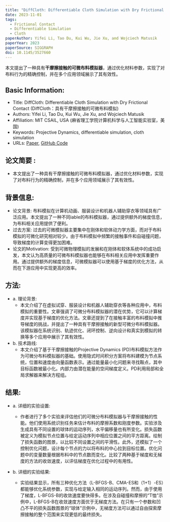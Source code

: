 ```yaml
---
title: "DiffCloth: Differentiable Cloth Simulation with Dry Frictional Contact"
date: 2023-11-01
tags:
  - Frictional Contact
  - Differentiable Simulation
  - Cloth
paperAuthor: Yifei Li, Tao Du, Kui Wu, Jie Xu, and Wojciech Matusik
paperYear: 2023
paperSource: SIGGRAPH
doi: 10.1145/3527660
---
```


本文提出了一种具有**干摩擦接触的可微布料模拟器**，通过优化材料参数，实现了对布料行为的精确控制，并在多个应用领域展示了其有效性。

<!-- more -->

## Basic Information:

- Title: DiffCloth: Differentiable Cloth Simulation with Dry Frictional Contact (DiffCloth：具有干摩擦接触的可微布料模拟)
- Authors: Yifei Li, Tao Du, Kui Wu, Jie Xu, and Wojciech Matusik
- Affiliation: MIT CSAIL, USA (麻省理工学院计算机科学与人工智能实验室，美国)
- Keywords: Projective Dynamics, differentiable simulation, cloth simulation
- URLs: [Paper](https://doi.org/10.1145/3527660), [GitHub Code](github:)

## 论文简要 :

- 本文提出了一种具有干摩擦接触的可微布料模拟器，通过优化材料参数，实现了对布料行为的精确控制，并在多个应用领域展示了其有效性。

## 背景信息:

- 论文背景: 布料模拟在计算机动画、服装设计和机器人辅助穿衣等领域具有广泛应用。本文提出了一种不同iable的布料模拟器，通过提供额外的梯度信息，为布料相关应用提供了便利。
- 过去方案: 过去的可微模拟器主要集中在刚体和软体动力学方面，而对于布料模拟的可微化研究相对较少。由于布料模拟中频繁的接触事件和自碰撞问题，导致梯度的计算变得更加困难。
- 论文的Motivation: 受到可微物理模拟的发展和在刚体和软体系统中的成功启发，本文认为高质量的可微布料模拟器也能够在布料相关应用中发挥重要作用。通过提供额外的梯度信息，可微模拟器可以使用基于梯度的优化方法，从而在下游应用中实现更高的效率。

## 方法:

- a. 理论背景:
  - 本文介绍了在虚拟试穿、服装设计和机器人辅助穿衣等各种应用中，布料模拟的重要性。文章强调了可微分布料模拟器的潜在优势，它可以计算梯度并实现基于梯度的优化方法。文章还提到了在接触丰富的布料模拟中推导梯度的挑战，并提出了一种具有干摩擦接触的新型可微分布料模拟器。该模拟器在系统识别、轨迹优化、闭环控制、逆向设计和真实到模拟的转换等多个应用中展示了其有效性。
- b. 技术路线:
  - 本文介绍了基于干摩擦接触的Projective Dynamics (PD)布料模拟方法作为可微分布料模拟器的基础。使用隐式时间积分方案将布料建模为节点系统，位置和速度由向量函数表示。通过能量最小化问题来寻找鞍点，其中目标函数被最小化。内部力由潜在能量的空间梯度定义。PD利用局部和全局求解器来解决方程组。

## 结果:

- a. 详细的实验设置:
  - 作者进行了多个实验来评估他们的可微分布料模拟器与干摩擦接触的性能。他们使用系统识别任务来估计布料的摩擦系数和刚度参数。实验涉及生成具有不同设置的球体的运动序列，水平偏移量也有所变化。损失函数被定义为模拟节点位置与给定运动序列中相应位置之间的平方距离。绘制了损失函数的图景，以比较不同设置之间的平滑性。此外，还模拟了一个控制优化问题，设计每个节点的力以将布料的中心拉到目标位置。优化问题中的变量数量根据布料中的节点数而变化。比较了两种基于梯度和无梯度的方法的收敛速度，以评估梯度在优化过程中的有用性。

- b. 详细的实验结果:
  - 实验结果显示，所有三种优化方法（L-BFGS-B、CMA-ES和（1+1）-ES）都能够优化系统参数，实现与给定输入相同的运动序列。然而，由于使用了梯度，L-BFGS-B的收敛速度要快得多。在涉及自碰撞和摩擦的“T恤”示例中，L-BFGS-B在收敛速度方面优于无梯度方法。在只有一个参数和凹凸不平的损失函数图景的“球体”示例中，无梯度方法可以通过自由探索摩擦接触的整个范围来实现更低的最终损失。